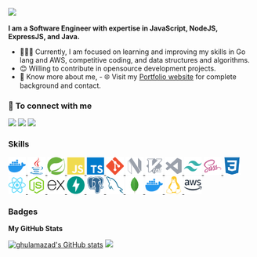 [<img src="https://awesome-svg.vercel.app/card/card_2?name=MD.GHULAM%20AZAD%20ANSARI&summary=Software%20Developer&style=nameColor:rgba(17,133,228,1);summaryColor:rgba(255,21,93,1);backgroundColor:rgba(255,255,255,1);" />](https://ghulamazad.github.io)

<strong>I am a Software Engineer with expertise in JavaScript, NodeJS, ExpressJS, and Java.</strong>

- 👨🏽‍💻 Currently, I am focused on learning and improving my skills in Go lang and AWS, competitive coding, and data structures and algorithms.
- 😊 Willing to contribute in opensource development projects.
- 👨 Know more about me, - 🌐 Visit my [Portfolio website](http://ghulamazad.github.io/) for complete background and contact.

### 🤝 <b>To connect with me</b>

<p align = "center">

[<img src ="https://img.shields.io/badge/portfolio-%23.svg?&style=for-the-badge&logo=&logoColor=white%22">](http://ghulamazad.github.io/)
[<img src="https://img.shields.io/badge/linkedin-%230077B5.svg?&style=for-the-badge&logo=linkedin&logoColor=white" />](https://www.linkedin.com/in/ghulamazad)
[<img src="https://img.shields.io/badge/twitter-%231DA1F2.svg?&style=for-the-badge&logo=twitter&logoColor=white" />](https://twitter.com/MdGhulamAzad)

</p>

### Skills

<p align="left">
<a href="https://go.dev/doc/" target="_blank" rel="noreferrer">
    <img src="https://github.com/ghulamazad/GhulamAzad/blob/master/assets/Docker.svg" width="36" height="36" alt="Go" />
</a>

<a href="https://www.oracle.com/java/" target="_blank" rel="noreferrer">
    <img src="https://github.com/ghulamazad/GhulamAzad/blob/master/assets/Java.svg" width="36" height="36" alt="Java" />
</a>

<a href="https://spring.io/projects/spring-boot/" target="_blank" rel="noreferrer">
    <img src="https://github.com/ghulamazad/GhulamAzad/blob/master/assets/spring.svg" width="36" height="36" alt="Spring Boot" />
</a>

<a href="https://developer.mozilla.org/en-US/docs/Web/JavaScript" target="_blank" rel="noreferrer">
    <img src="https://github.com/ghulamazad/GhulamAzad/blob/master/assets/JavaScript.svg" width="36" height="36" alt="JavaScript" />
</a>

<a href="https://www.typescriptlang.org/" target="_blank" rel="noreferrer">
    <img src="https://github.com/ghulamazad/GhulamAzad/blob/master/assets/TypeScript.svg" width="36" height="36" alt="TypeScript" />
</a>

<a href="https://git-scm.com/" target="_blank" rel="noreferrer">
    <img src="https://github.com/ghulamazad/GhulamAzad/blob/master/assets/git.svg" width="36" height="36" alt="Git" />
</a>

<a href="https://neovim.io/" target="_blank" rel="noreferrer">
    <img src="https://github.com/ghulamazad/GhulamAzad/blob/master/assets/neovim.svg" width="36" height="36" alt="neovim" />
</a>

<a href="https://www.vim.org/" target="_blank" rel="noreferrer">
    <img src="https://github.com/ghulamazad/GhulamAzad/blob/master/assets/vim.svg" width="36" height="36" alt="Vim" />
</a>

<a href="https://code.visualstudio.com/" target="_blank" rel="noreferrer">
  <img src="https://github.com/ghulamazad/GhulamAzad/blob/master/assets/visualstudiocode.svg" width="36" height="36" alt="VS Code" />
</a>

<a href="https://tailwindcss.com/" target="_blank" rel="noreferrer">
  <img src="https://github.com/ghulamazad/GhulamAzad/blob/master/assets/tailwindcss-colored.svg" width="36" height="36" alt="TailwindCSS" />
</a>

<a href="https://sass-lang.com/" target="_blank" rel="noreferrer">
  <img src="https://github.com/ghulamazad/GhulamAzad/blob/master/assets/sass-colored.svg" width="36" height="36" alt="Sass" />
</a>

<a href="https://www.w3.org/TR/CSS/#css" target="_blank" rel="noreferrer">
  <img src="https://github.com/ghulamazad/GhulamAzad/blob/master/assets/css3-colored.svg" width="36" height="36" alt="CSS3" />
</a>

<a href="https://reactjs.org/" target="_blank" rel="noreferrer">
  <img src="https://github.com/ghulamazad/GhulamAzad/blob/master/assets/react-colored.svg" width="36" height="36" alt="React" />
</a>

<a href="https://nodejs.org/en/" target="_blank" rel="noreferrer">
  <img src="https://github.com/ghulamazad/GhulamAzad/blob/master/assets/nodejs-colored.svg" width="36" height="36" alt="NodeJS" />
</a>

<a href="https://expressjs.com/" target="_blank" rel="noreferrer">
  <img src="https://github.com/ghulamazad/GhulamAzad/blob/master/assets/express-colored.svg" width="36" height="36" alt="Express" />
</a>

<a href="https://fastapi.tiangolo.com/" target="_blank" rel="noreferrer">
  <img src="https://github.com/ghulamazad/GhulamAzad/blob/master/assets/fastapi.svg" width="36" height="36" alt="Fast API" />
</a>

<a href="https://www.postgresql.org/" target="_blank" rel="noreferrer">
  <img src="https://github.com/ghulamazad/GhulamAzad/blob/master/assets/postgresql-colored.svg" width="36" height="36" alt="PostgreSQL" />
</a>

<a href="https://www.mysql.com/" target="_blank" rel="noreferrer">
  <img src="https://github.com/ghulamazad/GhulamAzad/blob/master/assets/mysql-colored.svg" width="36" height="36" alt="MySQL" />
</a>

<a href="https://www.mongodb.com/" target="_blank" rel="noreferrer">
  <img src="https://github.com/ghulamazad/GhulamAzad/blob/master/assets/mongodb-colored.svg" width="36" height="36" alt="MongoDB" />
</a>

<a href="https://www.docker.com/" target="_blank" rel="noreferrer">
  <img src="https://github.com/ghulamazad/GhulamAzad/blob/master/assets/docker.svg" width="36" height="36" alt="Docker" />
</a>

<a href="https://www.linux.org" target="_blank" rel="noreferrer">
  <img src="https://github.com/ghulamazad/GhulamAzad/blob/master/assets/linux.svg" width="36" height="36" alt="Linux" />
</a>

<a href="https://aws.amazon.com" target="_blank" rel="noreferrer">
  <img src="https://github.com/ghulamazad/GhulamAzad/blob/master/assets/aws.svg" width="36" height="36" alt="Amazon Web Services" />
</a>

</p>

### Badges

<b>My GitHub Stats</b>

[<img src="https://github-readme-stats.vercel.app/api?username=ghulamazad&show_icons=true&hide=&count_private=true&title_color=22c55e&text_color=ffffff&icon_color=ffffff&bg_color=000000&hide_border=true&show_icons=true" alt="ghulamazad's GitHub stats" />](https://www.github.com/ghulamazad)
[<img src="https://github-readme-streak-stats.herokuapp.com/?user=ghulamazad&stroke=ffffff&background=000000&ring=22c55e&fire=22c55e&currStreakNum=ffffff&currStreakLabel=22c55e&sideNums=ffffff&sideLabels=ffffff&dates=ffffff&hide_border=true" />](https://www.github.com/ghulamazad)
